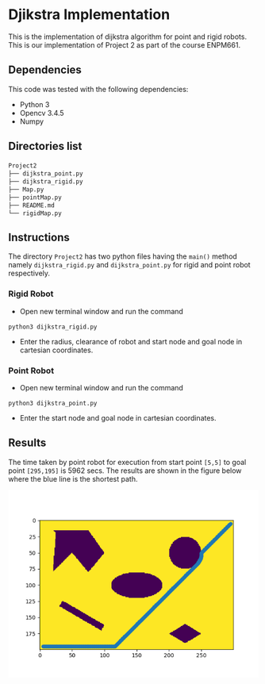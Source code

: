 # Djikstra Implementation 

This is the implementation of dijkstra algorithm for point and rigid robots. This is our implementation of Project 2 as part of the course ENPM661.

## Dependencies
This code was tested with the following dependencies:
- Python 3
- Opencv 3.4.5
- Numpy

## Directories list

```
Project2
├── dijkstra_point.py
├── dijkstra_rigid.py
├── Map.py
├── pointMap.py
├── README.md
└── rigidMap.py
```


## Instructions

The directory `Project2` has two python files having the `main()` method namely `dijkstra_rigid.py` and `dijkstra_point.py` for rigid and point robot respectively.

### Rigid Robot
- Open new terminal window and run the command
```
python3 dijkstra_rigid.py
```  
- Enter the radius, clearance of robot and start node and goal node in cartesian coordinates.

### Point Robot
- Open new terminal window and run the command
```
python3 dijkstra_point.py
```  
- Enter the start node and goal node in cartesian coordinates.

## Results

The time taken by point robot for execution from start point `[5,5]` to goal point `[295,195]` is 5962 secs. The results are shown in the figure below where the blue line is the shortest path.

![Result](./Results/result.png "Point Robot Shortest Path")

